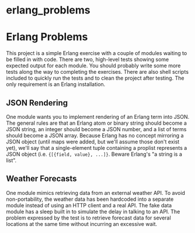 # erlang_problems
Erlang Problems
===============

This project is a simple Erlang exercise with a couple of modules waiting to be filled in with code. There are
two, high-level tests showing some expected output for each module. You should probably write some more tests along
the way to completing the exercises. There are also shell scripts included to quickly run the tests and to clean
the project after testing. The only requirement is an Erlang installation.

JSON Rendering
--------------

One module wants you to implement rendering of an Erlang term into JSON. The general rules are that an Erlang atom 
or binary string should become a JSON string, an integer should become a JSON number, and a list of terms should
become a JSON array. Because Erlang has no concept mirroring a JSON object (until maps were added, but we'll
assume those don't exist yet), we'll say that a single-element tuple containing a proplist represents a JSON object
(i.e. `{[{field, value}, ...]}`. Beware Erlang's "a string is a list".

Weather Forecasts
-----------------

One module mimics retrieving data from an external weather API. To avoid non-portability, the weather
data has been hardcoded into a separate module instead of using an HTTP client and a real API. The fake data module
has a sleep built in to simulate the delay in talking to an API. The problem expressed by the test is to retrieve
forecast data for several locations at the same time without incurring an excessive wait.
